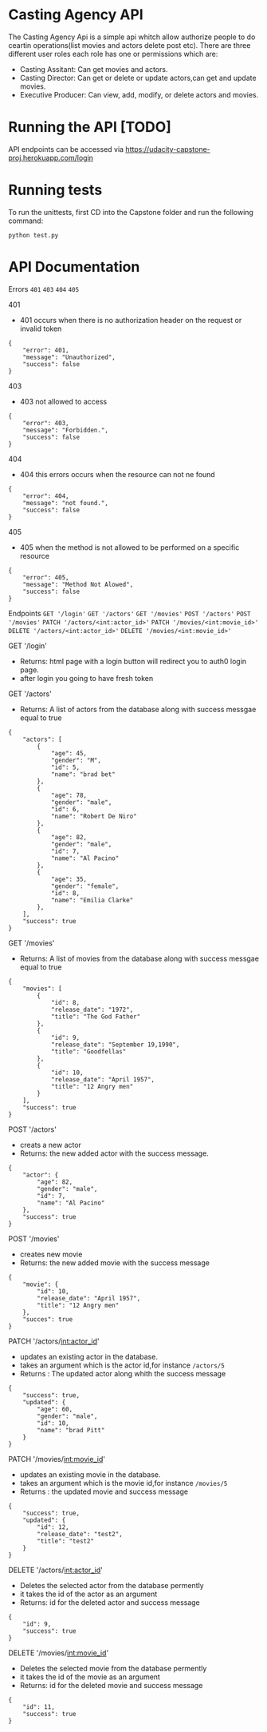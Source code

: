 # Casting Agency API

The Casting Agency Api is a simple api whitch allow authorize people to do ceartin operations(list movies and actors delete post etc).
 There are three different user roles each role has one or permissions which are:
- Casting Assitant: Can get movies and actors.
- Casting Director: Can get or delete or update actors,can get and update movies.
- Executive Producer: Can view, add, modify, or delete actors and movies. 

# Running the API [TODO]

API endpoints can be accessed via https://udacity-capstone-proj.herokuapp.com/login


# Running tests

To run the unittests, first CD into the Capstone folder and run the following command:
```
python test.py
```




# API Documentation

Errors
`401`
`403`
`404`
`405`



401
- 401 occurs when there is no authorization header on the request or invalid token 
```
{
	"error": 401,
	"message": "Unauthorized",
	"success": false
}
```
403
- 403 not allowed to access
```
{
	"error": 403,
	"message": "Forbidden.",
	"success": false
}
```
404
- 404 this errors occurs when the resource can not ne found
```
{
	"error": 404,
	"message": "not found.",
	"success": false
}
```
405
- 405 when the method is not allowed to be performed on a specific resource 
```
{
	"error": 405,
	"message": "Method Not Alowed",
	"success": false
}
```

Endpoints
`GET '/login'`
`GET '/actors'`
`GET '/movies'`
`POST '/actors'`
`POST '/movies'`
`PATCH '/actors/<int:actor_id>'`
`PATCH '/movies/<int:movie_id>'`
`DELETE '/actors/<int:actor_id>'`
`DELETE '/movies/<int:movie_id>'`




GET '/login'
- Returns: html page with a login button will redirect you to auth0 login page.
- after login you going to have fresh token 




GET '/actors'
- Returns: A list of actors from the database along with success messgae equal to true
```
{
    "actors": [
        {
            "age": 45,
            "gender": "M",
            "id": 5,
            "name": "brad bet"
        },
        {
            "age": 78,
            "gender": "male",
            "id": 6,
            "name": "Robert De Niro"
        },
        {
            "age": 82,
            "gender": "male",
            "id": 7,
            "name": "Al Pacino"
        },
        {
            "age": 35,
            "gender": "female",
            "id": 8,
            "name": "Emilia Clarke"
        },
    ],
    "success": true
}

```



GET '/movies'
- Returns: A list of movies from the database along with success messgae equal to true
```
{
    "movies": [
        {
            "id": 8,
            "release_date": "1972",
            "title": "The God Father"
        },
        {
            "id": 9,
            "release_date": "September 19,1990",
            "title": "Goodfellas"
        },
        {
            "id": 10,
            "release_date": "April 1957",
            "title": "12 Angry men"
        }
    ],
    "success": true
}
```
POST '/actors'
- creats a new actor
- Returns: the new added actor with the success message.

```
{
    "actor": {
        "age": 82,
        "gender": "male",
        "id": 7,
        "name": "Al Pacino"
    },
    "success": true
}

```
POST '/movies'
- creates new movie
- Returns: the new added movie with the success message

```
{
    "movie": {
        "id": 10,
        "release_date": "April 1957",
        "title": "12 Angry men"
    },
    "succes": true
}
```



PATCH '/actors/<int:actor_id>'
- updates an existing actor in the database.
-  takes an argument which is the actor id,for instance `/actors/5`
- Returns : The updated actor along whith the success message 

```
{
    "success": true,
    "updated": {
        "age": 60,
        "gender": "male",
        "id": 10,
        "name": "brad Pitt"
    }
}
```





PATCH '/movies/<int:movie_id>'
- updates an existing movie in the database.
-  takes an argument which is the movie id,for instance `/movies/5`
- Returns : the updated movie and success message 
```
{
    "success": true,
    "updated": {
        "id": 12,
        "release_date": "test2",
        "title": "test2"
    }
}

```





DELETE '/actors/<int:actor_id>'
- Deletes the selected actor from the database permently
- it takes the id of the actor as an argument
- Returns: id for the deleted actor and success message
```
{
    "id": 9,
    "success": true
}

```
DELETE '/movies/<int:movie_id>'
- Deletes the selected movie from the database permently
- it takes the id of the movie as an argument
- Returns: id for the deleted movie and success message
```
{
    "id": 11,
    "success": true
}

```